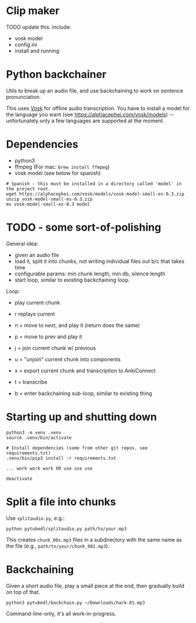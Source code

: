 # Clip maker

TODO update this.  include:

* vosk model
* config.ini
* install and running


# Python backchainer

Utils to break up an audio file, and use backchaining to work on sentence pronunciation.

This uses [Vosk](https://github.com/alphacep/vosk-api) for offline audio transcription.  You have to install a model for the language you want (see https://alphacephei.com/vosk/models) -- unfortunately only a few languages are supported at the moment.

# Dependencies

* python3
* ffmpeg (For mac: `brew install ffmpeg`)
* vosk model (see below for spanish)

```
# Spanish - this must be installed in a directory called 'model' in the project root.
wget https://alphacephei.com/vosk/models/vosk-model-small-es-0.3.zip
unzip vosk-model-small-es-0.3.zip 
mv vosk-model-small-es-0.3 model
```

# TODO - some sort-of-polishing

General idea:

* given an audio file
* load it, split it into chunks, not writing individual files out b/c that takes time
* configurable params: min chunk length, min db, silence length
* start loop, similar to existing backchaining loop.

Loop:

* play current chunk
* r replays current
* n = move to next, and play it (return does the same)
* p = move to prev and play it
* j = join current chunk w/ previous
* u = "unjoin" current chunk into components
* x = export current chunk and transcription to AnkiConnect
* t = transcribe

* b = enter backchaining sub-loop, similar to existing thing


# Starting up and shutting down

```
python3 -m venv .venv
source .venv/bin/activate

# Install dependencies (some from other git repos, see requirements.txt)
.venv/bin/pip3 install -r requirements.txt

... work work work OR use use use

deactivate
```

# Split a file into chunks

Use `splitaudio.py`, e.g.:

```
python pytubedl/splitaudio.py path/to/your.mp3
```

This creates `chunk_00x.mp3` files in a subdirectory with the same name as the file (e.g., `path/to/your/chunk_001.mp3`).

# Backchaining

Given a short audio file, play a small piece at the end, then gradually build on top of that.

```
python3 pytubedl/backchain.py ~/Downloads/hack-01.mp3
```

Command-line-only, it's all work-in-progress.

